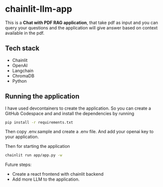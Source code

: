 # chainlit-llm-app

This is a **Chat with PDF RAG application**, that take pdf as input and you can query your questions and the application will give answer based on context available in the pdf.

## Tech stack
- Chainlit
- OpenAI
- Langchain
- ChromaDB
- Python

## Running the application

I have used devcontainers to create the application. So you can create a GitHub Codespace and and install the dependencies by running
```bash
pip install -r requirements.txt
```

Then copy .env.sample and create a .env file. And add your openai key to your application.

Then for starting the application
```bash
chainlit run app/app.py -w
```

Future steps: 

- Create a react frontend with chainlit backend
- Add more LLM to the application.
